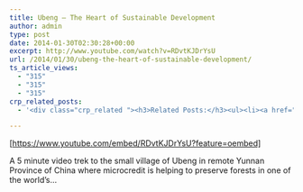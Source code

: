```yaml
---
title: Ubeng – The Heart of Sustainable Development
author: admin
type: post
date: 2014-01-30T02:30:28+00:00
excerpt: http://www.youtube.com/watch?v=RDvtKJDrYsU
url: /2014/01/30/ubeng-the-heart-of-sustainable-development/
ts_article_views:
  - "315"
  - "315"
  - "315"
crp_related_posts:
  - '<div class="crp_related "><h3>Related Posts:</h3><ul><li><a href="https://scdhub.org/2017/05/06/interactive-structure-models/"    ><img src="https://scdhub.org/wp-content/uploads/2017/05/33-150x150.png" alt="Interactive Structure Models" title="Interactive Structure Models" width="150" height="150" class="crp_thumb crp_featured" /><span class="crp_title">Interactive Structure Models</span></a></li><li><a href="https://scdhub.org/2017/05/02/health/"    ><img src="https://scdhub.org/wp-content/uploads/2014/01/Screenshot-2016-04-24-17.03.28-1-150x150.png" alt="Health" title="Health" width="150" height="150" class="crp_thumb crp_featured" /><span class="crp_title">Health</span></a></li><li><a href="https://scdhub.org/education/engineering/interactive-3d-mapping-example-in-html5-css3/"    ><img src="https://scdhub.org/wp-content/plugins/contextual-related-posts/default.png" alt="Interactive 3d Mapping example in html5 css3" title="Interactive 3d Mapping example in html5 css3" width="150" height="150" class="crp_thumb crp_default" /><span class="crp_title">Interactive 3d Mapping example in html5 css3</span></a></li><li><a href="https://scdhub.org/2017/12/25/wastewater-treatment-and-biosolids-management/"    ><img src="https://scdhub.org/wp-content/uploads/2017/12/wastewater-treatment-and-biosoli-150x150.jpg" alt="Wastewater treatment and Biosolids management" title="Wastewater treatment and Biosolids management" width="150" height="150" class="crp_thumb crp_featured" /><span class="crp_title">Wastewater treatment and Biosolids management</span></a></li><li><a href="https://scdhub.org/2017/07/28/8006/"    ><img src="https://scdhub.org/wp-content/uploads/2017/07/hqdefault-150x150.jpg" alt="Music" title="Music" width="150" height="150" class="crp_thumb crp_featured" /><span class="crp_title">Music</span></a></li><li><a href="https://scdhub.org/2017/12/10/boiling-the-surest-way-to-purify-water/"    ><img src="https://scdhub.org/wp-content/uploads/2017/12/boiling-the-surest-way-to-purify-150x150.jpg" alt="Boiling, the surest way to purify water" title="Boiling, the surest way to purify water" width="150" height="150" class="crp_thumb crp_featured" /><span class="crp_title">Boiling, the surest way to purify water</span></a></li></ul><div class="crp_clear"></div></div>'

---
```

[https://www.youtube.com/embed/RDvtKJDrYsU?feature=oembed] 

A 5 minute video trek to the small village of Ubeng in remote Yunnan Province of China where microcredit is helping to preserve forests in one of the world&#8217;s&#8230;